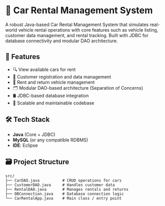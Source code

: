 # 🚗 Car Rental Management System

A robust Java-based Car Rental Management System that simulates real-world vehicle rental operations with core features such as vehicle listing, customer data management, and rental tracking. Built with JDBC for database connectivity and modular DAO architecture.

## 📌 Features

- 🔍 View available cars for rent
- 🧍 Customer registration and data management
- 📅 Rent and return vehicle management
- 🗂️ Modular DAO-based architecture (Separation of Concerns)
- 🛢️ JDBC-based database integration
- 🧩 Scalable and maintainable codebase

## 🛠️ Tech Stack

- **Java** (Core + JDBC)
- **MySQL** (or any compatible RDBMS)
- **IDE**:  Eclipse

## 🗃️ Project Structure

```plaintext
src/
├── CarDAO.java          # CRUD operations for cars
├── CustomerDAO.java     # Handles customer data
├── RentalDAO.java       # Manages rentals and returns
├── DBConnection.java    # Database connection logic
└── CarRentalApp.java    # Main class / entry point
```
